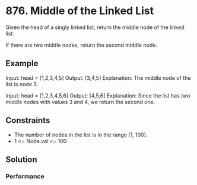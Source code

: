 # 876. Middle of the Linked List

Given the head of a singly linked list, return the middle node of the linked list.

If there are two middle nodes, return the second middle node.

## Example

Input: head = [1,2,3,4,5]
Output: [3,4,5]
Explanation: The middle node of the list is node 3.

Input: head = [1,2,3,4,5,6]
Output: [4,5,6]
Explanation: Since the list has two middle nodes with values 3 and 4, we return the second one.

## Constraints

- The number of nodes in the list is in the range [1, 100].
- 1 <= Node.val <= 100

## Solution

### Performance
